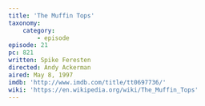 ```yaml
---
title: 'The Muffin Tops'
taxonomy:
    category:
        - episode
episode: 21
pc: 821
written: Spike Feresten
directed: Andy Ackerman
aired: May 8, 1997
imdb: 'http://www.imdb.com/title/tt0697736/'
wiki: 'https://en.wikipedia.org/wiki/The_Muffin_Tops'
---
```

